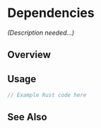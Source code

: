 # Dependencies

*(Description needed...)*

## Overview

## Usage

```rust
// Example Rust code here
```

## See Also

